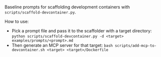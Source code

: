 Baseline prompts for scaffolding development containers with `scripts/scaffold-devcontainer.py`.

How to use:
- Pick a prompt file and pass it to the scaffolder with a target directory: `python scripts/scaffold-devcontainer.py -d <target> examples/prompts/<prompt>.md`
- Then generate an MCP server for that target: `bash scripts/add-mcp-to-devcontainer.sh <target> <target>/Dockerfile`

